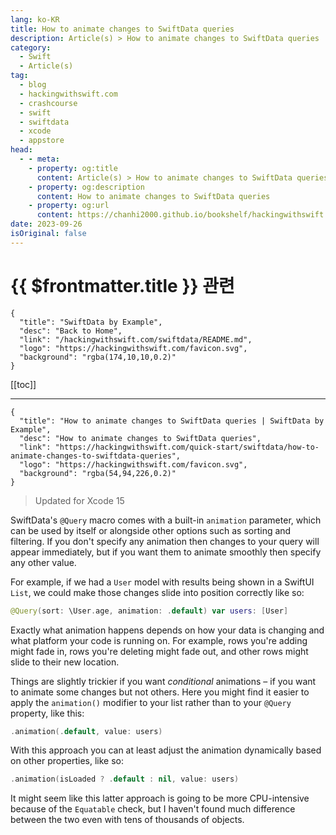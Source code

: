 ```yaml
---
lang: ko-KR
title: How to animate changes to SwiftData queries
description: Article(s) > How to animate changes to SwiftData queries
category:
  - Swift
  - Article(s)
tag: 
  - blog
  - hackingwithswift.com
  - crashcourse
  - swift
  - swiftdata
  - xcode
  - appstore
head:
  - - meta:
    - property: og:title
      content: Article(s) > How to animate changes to SwiftData queries
    - property: og:description
      content: How to animate changes to SwiftData queries
    - property: og:url
      content: https://chanhi2000.github.io/bookshelf/hackingwithswift.com/swiftdata/how-to-animate-changes-to-swiftdata-queries.html
date: 2023-09-26
isOriginal: false
---
```


# {{ $frontmatter.title }} 관련

```component VPCard
{
  "title": "SwiftData by Example",
  "desc": "Back to Home",
  "link": "/hackingwithswift.com/swiftdata/README.md",
  "logo": "https://hackingwithswift.com/favicon.svg",
  "background": "rgba(174,10,10,0.2)"
}
```

[[toc]]

---

```component VPCard
{
  "title": "How to animate changes to SwiftData queries | SwiftData by Example",
  "desc": "How to animate changes to SwiftData queries",
  "link": "https://hackingwithswift.com/quick-start/swiftdata/how-to-animate-changes-to-swiftdata-queries", 
  "logo": "https://hackingwithswift.com/favicon.svg",
  "background": "rgba(54,94,226,0.2)"
}
```

> Updated for Xcode 15

SwiftData's `@Query` macro comes with a built-in `animation` parameter, which can be used by itself or alongside other options such as sorting and filtering. If you don't specify any animation then changes to your query will appear immediately, but if you want them to animate smoothly then specify any other value.

For example, if we had a `User` model with results being shown in a SwiftUI `List`, we could make those changes slide into position correctly like so:

```swift
@Query(sort: \User.age, animation: .default) var users: [User]
```

Exactly what animation happens depends on how your data is changing and what platform your code is running on. For example, rows you're adding might fade in, rows you're deleting might fade out, and other rows might slide to their new location.

Things are slightly trickier if you want *conditional* animations – if you want to animate some changes but not others. Here you might find it easier to apply the `animation()` modifier to your list rather than to your `@Query` property, like this:

```swift
.animation(.default, value: users)
```

With this approach you can at least adjust the animation dynamically based on other properties, like so:

```swift
.animation(isLoaded ? .default : nil, value: users)
```

It might seem like this latter approach is going to be more CPU-intensive because of the `Equatable` check, but I haven't found much difference between the two even with tens of thousands of objects.


    